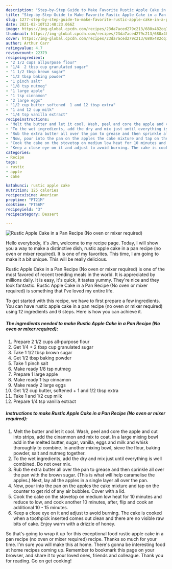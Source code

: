 ```yaml
---
description: "Step-by-Step Guide to Make Favorite Rustic Apple Cake in a Pan Recipe (No oven or mixer required)"
title: "Step-by-Step Guide to Make Favorite Rustic Apple Cake in a Pan Recipe (No oven or mixer required)"
slug: 1277-step-by-step-guide-to-make-favorite-rustic-apple-cake-in-a-pan-recipe-no-oven-or-mixer-required
date: 2021-02-10T12:48:23.066Z
image: https://img-global.cpcdn.com/recipes/23da7aced279c213/680x482cq70/rustic-apple-cake-in-a-pan-recipe-no-oven-or-mixer-required-recipe-main-photo.jpg
thumbnail: https://img-global.cpcdn.com/recipes/23da7aced279c213/680x482cq70/rustic-apple-cake-in-a-pan-recipe-no-oven-or-mixer-required-recipe-main-photo.jpg
cover: https://img-global.cpcdn.com/recipes/23da7aced279c213/680x482cq70/rustic-apple-cake-in-a-pan-recipe-no-oven-or-mixer-required-recipe-main-photo.jpg
author: Arthur Carr
ratingvalue: 4.7
reviewcount: 22379
recipeingredient:
- "2 1/2 cups allpurpose flour"
- "1/4  2 tbsp cup granulated sugar"
- "1 1/2 tbsp brown sugar"
- "1/2 tbsp baking powder"
- "1 pinch salt"
- "1/8 tsp nutmeg"
- "1 large apple"
- "1 tsp cinnamon"
- "2 large eggs"
- "1/2 cup butter softened  1 and 12 tbsp extra"
- "1 and 12 cup milk"
- "1/4 tsp vanilla extract"
recipeinstructions:
- "Melt the butter and let it cool. Wash, peel and core the apple and cut into strips, add the cinammon and mix to coat. In a large mixing bowl add in the melted butter, sugar, vanilla, eggs and milk and whisk thoroughly to combine. In another mixing bowl, sieve the flour, baking powder, salt and nutmeg together."
- "To the wet ingredients, add the dry and mix just until everything is well combined. Do not over mix."
- "Rub the extra butter all over the pan to grease and then sprinkle all over the pan with the brown sugar. (This is what will help caramelise the apples.) Next, lay all the apples in a single layer all over the pan."
- "Now, pour into the pan on the apples the cake mixture and tap on the counter to get rid of any air bubbles. Cover with a lid."
- "Cook the cake on the stovetop on medium low heat for 10 minutes and reduce to low, and cook another 10 minutes, after, flip and cook an additional 10 - 15 minutes."
- "Keep a close eye on it and adjust to avoid burning. The cake is cooked when a toothpick inserted comes out clean and there are no visible raw bits of cake. Enjoy warm with a drizzle of honey."
categories:
- Recipe
tags:
- rustic
- apple
- cake

katakunci: rustic apple cake 
nutrition: 125 calories
recipecuisine: American
preptime: "PT21M"
cooktime: "PT56M"
recipeyield: "3"
recipecategory: Dessert

---
```



![Rustic Apple Cake in a Pan Recipe (No oven or mixer required)](https://img-global.cpcdn.com/recipes/23da7aced279c213/680x482cq70/rustic-apple-cake-in-a-pan-recipe-no-oven-or-mixer-required-recipe-main-photo.jpg)

Hello everybody, it's Jim, welcome to my recipe page. Today, I will show you a way to make a distinctive dish, rustic apple cake in a pan recipe (no oven or mixer required). It is one of my favorites. This time, I am going to make it a bit unique. This will be really delicious.



Rustic Apple Cake in a Pan Recipe (No oven or mixer required) is one of the most favored of recent trending meals in the world. It is appreciated by millions daily. It is easy, it's quick, it tastes yummy. They're nice and they look fantastic. Rustic Apple Cake in a Pan Recipe (No oven or mixer required) is something that I've loved my entire life.


To get started with this recipe, we have to first prepare a few ingredients. You can have rustic apple cake in a pan recipe (no oven or mixer required) using 12 ingredients and 6 steps. Here is how you can achieve it.

<!--inarticleads1-->

##### The ingredients needed to make Rustic Apple Cake in a Pan Recipe (No oven or mixer required):

1. Prepare 2 1/2 cups all-purpose flour
1. Get 1/4 + 2 tbsp cup granulated sugar
1. Take 1 1/2 tbsp brown sugar
1. Get 1/2 tbsp baking powder
1. Take 1 pinch salt
1. Make ready 1/8 tsp nutmeg
1. Prepare 1 large apple
1. Make ready 1 tsp cinnamon
1. Make ready 2 large eggs
1. Get 1/2 cup butter, softened + 1 and 1/2 tbsp extra
1. Take 1 and 1/2 cup milk
1. Prepare 1/4 tsp vanilla extract




<!--inarticleads2-->

##### Instructions to make Rustic Apple Cake in a Pan Recipe (No oven or mixer required):

1. Melt the butter and let it cool. Wash, peel and core the apple and cut into strips, add the cinammon and mix to coat. In a large mixing bowl add in the melted butter, sugar, vanilla, eggs and milk and whisk thoroughly to combine. In another mixing bowl, sieve the flour, baking powder, salt and nutmeg together.
1. To the wet ingredients, add the dry and mix just until everything is well combined. Do not over mix.
1. Rub the extra butter all over the pan to grease and then sprinkle all over the pan with the brown sugar. (This is what will help caramelise the apples.) Next, lay all the apples in a single layer all over the pan.
1. Now, pour into the pan on the apples the cake mixture and tap on the counter to get rid of any air bubbles. Cover with a lid.
1. Cook the cake on the stovetop on medium low heat for 10 minutes and reduce to low, and cook another 10 minutes, after, flip and cook an additional 10 - 15 minutes.
1. Keep a close eye on it and adjust to avoid burning. The cake is cooked when a toothpick inserted comes out clean and there are no visible raw bits of cake. Enjoy warm with a drizzle of honey.




So that's going to wrap it up for this exceptional food rustic apple cake in a pan recipe (no oven or mixer required) recipe. Thanks so much for your time. I'm sure you will make this at home. There's gonna be interesting food at home recipes coming up. Remember to bookmark this page on your browser, and share it to your loved ones, friends and colleague. Thank you for reading. Go on get cooking!
